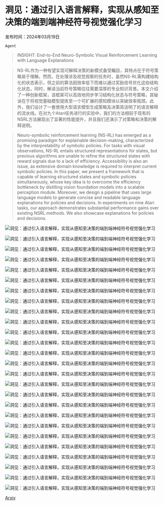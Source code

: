 # 洞见：通过引入语言解释，实现从感知至决策的端到端神经符号视觉强化学习

发布时间：2024年03月19日

`Agent`

> INSIGHT: End-to-End Neuro-Symbolic Visual Reinforcement Learning with Language Explanations

> NS-RL作为一种有望实现可解释决策的新模式备受瞩目，其特点在于符号策略易于理解。然而，在处理涉及视觉观察的任务时，虽然NS-RL需构建结构化的状态表示，但之前的算法因效率低下而难以通过奖励信号优化这些结构化状态，同时，解读当前符号策略往往需要深厚的专业知识背景。本文介绍了一种创新框架，该框架可以高效地同步学习结构化状态与符号策略，其秘诀在于将视觉基础模型提炼至一个可扩展的感知模块以突破效率瓶颈。此外，我们设计了一套使用大型语言模型生成策略及决策简洁明了的语言解释的流水线。在对九个Atari任务进行的实验中，我们的方法相较于现有的NSRL方法展现出了显著的性能提升，并且我们还演示了对策略和决策的解释说明。

> Neuro-symbolic reinforcement learning (NS-RL) has emerged as a promising paradigm for explainable decision-making, characterized by the interpretability of symbolic policies. For tasks with visual observations, NS-RL entails structured representations for states, but previous algorithms are unable to refine the structured states with reward signals due to a lack of efficiency. Accessibility is also an issue, as extensive domain knowledge is required to interpret current symbolic policies. In this paper, we present a framework that is capable of learning structured states and symbolic policies simultaneously, whose key idea is to overcome the efficiency bottleneck by distilling vision foundation models into a scalable perception module. Moreover, we design a pipeline that uses large language models to generate concise and readable language explanations for policies and decisions. In experiments on nine Atari tasks, our approach demonstrates substantial performance gains over existing NSRL methods. We also showcase explanations for policies and decisions.

![洞见：通过引入语言解释，实现从感知至决策的端到端神经符号视觉强化学习](../../../paper_images/2403.12451/x1.png)

![洞见：通过引入语言解释，实现从感知至决策的端到端神经符号视觉强化学习](../../../paper_images/2403.12451/x2.png)

![洞见：通过引入语言解释，实现从感知至决策的端到端神经符号视觉强化学习](../../../paper_images/2403.12451/x3.png)

![洞见：通过引入语言解释，实现从感知至决策的端到端神经符号视觉强化学习](../../../paper_images/2403.12451/x4.png)

![洞见：通过引入语言解释，实现从感知至决策的端到端神经符号视觉强化学习](../../../paper_images/2403.12451/x5.png)

![洞见：通过引入语言解释，实现从感知至决策的端到端神经符号视觉强化学习](../../../paper_images/2403.12451/x6.png)

![洞见：通过引入语言解释，实现从感知至决策的端到端神经符号视觉强化学习](../../../paper_images/2403.12451/x7.png)

![洞见：通过引入语言解释，实现从感知至决策的端到端神经符号视觉强化学习](../../../paper_images/2403.12451/x8.png)

![洞见：通过引入语言解释，实现从感知至决策的端到端神经符号视觉强化学习](../../../paper_images/2403.12451/x9.png)

![洞见：通过引入语言解释，实现从感知至决策的端到端神经符号视觉强化学习](../../../paper_images/2403.12451/x10.png)

![洞见：通过引入语言解释，实现从感知至决策的端到端神经符号视觉强化学习](../../../paper_images/2403.12451/x11.png)

![洞见：通过引入语言解释，实现从感知至决策的端到端神经符号视觉强化学习](../../../paper_images/2403.12451/x12.png)

![洞见：通过引入语言解释，实现从感知至决策的端到端神经符号视觉强化学习](../../../paper_images/2403.12451/x13.png)

![洞见：通过引入语言解释，实现从感知至决策的端到端神经符号视觉强化学习](../../../paper_images/2403.12451/x14.png)

![洞见：通过引入语言解释，实现从感知至决策的端到端神经符号视觉强化学习](../../../paper_images/2403.12451/x15.png)

![洞见：通过引入语言解释，实现从感知至决策的端到端神经符号视觉强化学习](../../../paper_images/2403.12451/x16.png)

![洞见：通过引入语言解释，实现从感知至决策的端到端神经符号视觉强化学习](../../../paper_images/2403.12451/x17.png)

![洞见：通过引入语言解释，实现从感知至决策的端到端神经符号视觉强化学习](../../../paper_images/2403.12451/x18.png)

![洞见：通过引入语言解释，实现从感知至决策的端到端神经符号视觉强化学习](../../../paper_images/2403.12451/x19.png)

![洞见：通过引入语言解释，实现从感知至决策的端到端神经符号视觉强化学习](../../../paper_images/2403.12451/x20.png)

![洞见：通过引入语言解释，实现从感知至决策的端到端神经符号视觉强化学习](../../../paper_images/2403.12451/x21.png)

![洞见：通过引入语言解释，实现从感知至决策的端到端神经符号视觉强化学习](../../../paper_images/2403.12451/x22.png)

![洞见：通过引入语言解释，实现从感知至决策的端到端神经符号视觉强化学习](../../../paper_images/2403.12451/x23.png)

![洞见：通过引入语言解释，实现从感知至决策的端到端神经符号视觉强化学习](../../../paper_images/2403.12451/x24.png)

![洞见：通过引入语言解释，实现从感知至决策的端到端神经符号视觉强化学习](../../../paper_images/2403.12451/x25.png)

![洞见：通过引入语言解释，实现从感知至决策的端到端神经符号视觉强化学习](../../../paper_images/2403.12451/x26.png)

[Arxiv](https://arxiv.org/abs/2403.12451)